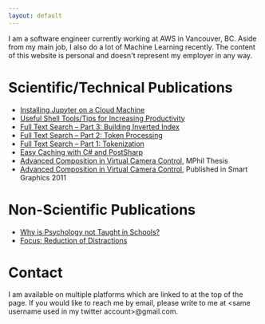 ```yaml
---
layout: default
---
```


I am a software engineer currently working at AWS in Vancouver, BC. Aside from
my main job, I also do a lot of Machine Learning recently. The content of this
website is personal and doesn't represent my employer in any way.

# Scientific/Technical Publications

- [Installing Jupyter on a Cloud Machine](https://medium.com/@rafidka/installing-jupyter-on-a-cloud-machine-1671e75d2e01)
- [Useful Shell Tools/Tips for Increasing Productivity](https://medium.com/@rafidka/useful-shell-tools-for-increasing-productivity-16d96d53b466?)
- [Full Text Search – Part 3: Building Inverted Index](https://rafidka.wordpress.com/2016/06/05/full-text-search-part-3-building-inverted-index/)
- [Full Text Search – Part 2: Token Processing](https://rafidka.wordpress.com/2016/05/15/full-text-search-part-2-token-processing/)
- [Full Text Search – Part 1: Tokenization](https://rafidka.wordpress.com/2016/05/14/full-text-search-part-1-tokenization/)
- [Easy Caching with C# and PostSharp](https://www.codeproject.com/Articles/696774/Easy-Caching-with-Csharp-and-PostSharp?msg=4778718#xx4778718xx)
- [Advanced Composition in Virtual Camera Control](https://books.google.ca/books/about/Advanced_Composition_in_Virtual_Camera_C.html?id=Aa5atwAACAAJ&redir_esc=y), MPhil Thesis
- [Advanced Composition in Virtual Camera Control](https://link.springer.com/chapter/10.1007/978-3-642-22571-0_2), Published in Smart Graphics 2011

# Non-Scientific Publications

- [Why is Psychology not Taught in Schools?](https://medium.com/@rafidka/why-is-psychology-not-taught-in-schools-d219d2f681f1)
- [Focus: Reduction of Distractions](https://rafidka.wordpress.com/2018/01/29/focus-reduction-of-distractions/)

# Contact

I am available on multiple platforms which are linked to at the top of the page.
If you would like to reach me by email, please write to me at \<same username
used in my twitter account>@gmail.com.
